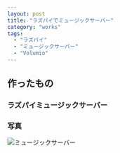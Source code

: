 ```yaml
---
layout: post
title: "ラズパイでミュージックサーバー"
category: "works"
tags:
  - "ラズパイ"
  - "ミュージックサーバー"
  - "Volumio"
---
```


## 作ったもの

### ラズパイミュージックサーバー

### 写真

![ミュージックサーバー](music-server.jpg)


